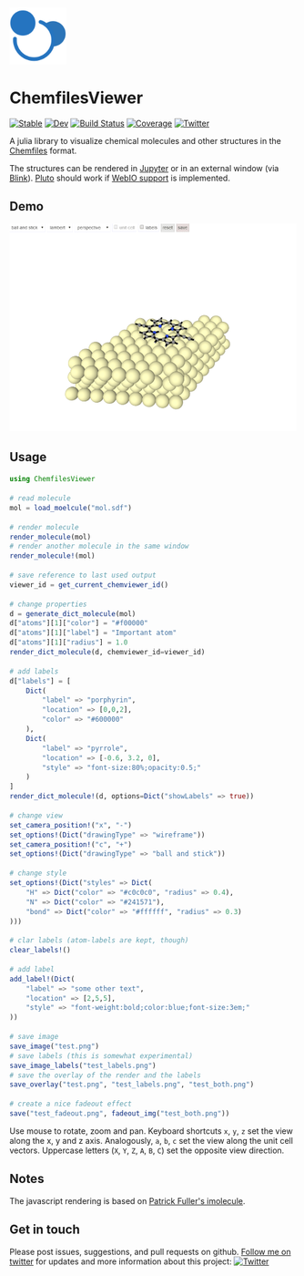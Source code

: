 <p>
    <img width="100" height="100" src="docs/src/assets/logo.svg?raw=true" />
</p>

# ChemfilesViewer

[![Stable](https://img.shields.io/badge/docs-stable-blue.svg)](https://alexriss.github.io/ChemfilesViewer.jl/stable)
[![Dev](https://img.shields.io/badge/docs-dev-blue.svg)](https://alexriss.github.io/ChemfilesViewer.jl/dev)
[![Build Status](https://github.com/alexriss/ChemfilesViewer.jl/workflows/CI/badge.svg)](https://github.com/alexriss/ChemfilesViewer.jl/actions)
[![Coverage](https://codecov.io/gh/alexriss/ChemfilesViewer.jl/branch/main/graph/badge.svg)](https://codecov.io/gh/alexriss/ChemfilesViewer.jl)
<a href="https://twitter.com/00alexx"><img src="https://img.shields.io/twitter/follow/00alexx?style=social" alt="Twitter"></a>

A julia library to visualize chemical molecules and other structures in the [Chemfiles](https://github.com/chemfiles/Chemfiles.jl) format.

The structures can be rendered in [Jupyter](https://jupyter.org/) or in an external window (via [Blink](https://github.com/JuliaGizmos/Blink.jl)). [Pluto](https://github.com/fonsp/Pluto.jl) should work if [WebIO support](https://github.com/fonsp/Pluto.jl/pull/991) is implemented.

## Demo

![demo](screenshot.gif)

## Usage

```julia
using ChemfilesViewer

# read molecule
mol = load_moelcule("mol.sdf")

# render molecule
render_molecule(mol)
# render another molecule in the same window
render_molecule!(mol)

# save reference to last used output
viewer_id = get_current_chemviewer_id()
    
# change properties
d = generate_dict_molecule(mol)
d["atoms"][1]["color"] = "#f00000"
d["atoms"][1]["label"] = "Important atom"
d["atoms"][1]["radius"] = 1.0
render_dict_molecule(d, chemviewer_id=viewer_id)

# add labels
d["labels"] = [
    Dict(
        "label" => "porphyrin",
        "location" => [0,0,2],
        "color" => "#600000"
    ),
    Dict(
        "label" => "pyrrole",
        "location" => [-0.6, 3.2, 0],
        "style" => "font-size:80%;opacity:0.5;"
    )
]
render_dict_molecule!(d, options=Dict("showLabels" => true))

# change view
set_camera_position!("x", "-")
set_options!(Dict("drawingType" => "wireframe"))
set_camera_position!("c", "+")
set_options!(Dict("drawingType" => "ball and stick"))

# change style
set_options!(Dict("styles" => Dict(
    "H" => Dict("color" => "#c0c0c0", "radius" => 0.4),
    "N" => Dict("color" => "#241571"),
    "bond" => Dict("color" => "#ffffff", "radius" => 0.3)
)))

# clar labels (atom-labels are kept, though)
clear_labels!()

# add label
add_label!(Dict(
    "label" => "some other text",
    "location" => [2,5,5],
    "style" => "font-weight:bold;color:blue;font-size:3em;"
))

# save image
save_image("test.png")
# save labels (this is somewhat experimental)
save_image_labels("test_labels.png")
# save the overlay of the render and the labels
save_overlay("test.png", "test_labels.png", "test_both.png")

# create a nice fadeout effect
save("test_fadeout.png", fadeout_img("test_both.png"))
```

Use mouse to rotate, zoom and pan. Keyboard shortcuts `x`, `y`, `z` set the view along the x, y and z axis.
Analogously, `a`, `b`, `c` set the view along the unit cell vectors. Uppercase letters (`X`, `Y`, `Z`, `A`, `B`, `C`) set the opposite view direction.

## Notes

The javascript rendering is based on [Patrick Fuller's imolecule](https://github.com/patrickfuller/imolecule).

## Get in touch

Please post issues, suggestions, and pull requests on github. <a href="https://twitter.com/00alexx">Follow me on twitter</a> for updates and more information about this project: 
<a href="https://twitter.com/00alexx"><img src="https://img.shields.io/twitter/follow/00alexx?style=social" alt="Twitter"></a>


